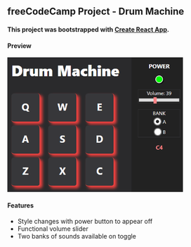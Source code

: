 ## freeCodeCamp Project - Drum Machine
#### This project was bootstrapped with [Create React App](https://github.com/facebook/create-react-app).

#### Preview
<img src="img/preview.png" width="400">


#### Features
* Style changes with power button to appear off
* Functional volume slider
* Two banks of sounds available on toggle
